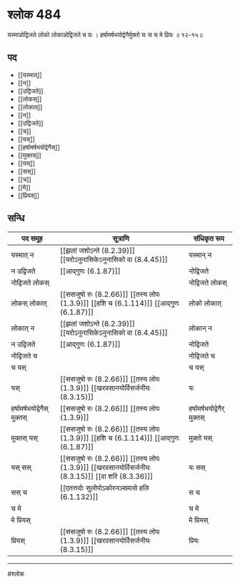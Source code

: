 # श्लोक 484

यस्मान्नोद्विजते लोको लोकान्नोद्विजते च यः ।
हर्षामर्षभयोद्वेगैर्मुक्तो यः स च मे प्रियः ॥ १२-१५॥


## पद 

- [[यस्मात्]]
- [[न]]
- [[उद्विजते]]
- [[लोकस्]]
- [[लोकात्]]
- [[न]]
- [[उद्विजते]]
- [[च]]
- [[यस्]]
- [[हर्षामर्षभयोद्वेगैस्]]
- [[मुक्तस्]]
- [[यस्]]
- [[सस्]]
- [[च]]
- [[मे]]
- [[प्रियस्]]

## सन्धि

| पद समूह | सूत्राणि | संधिकृत रूप |
| ----- | ----- | ----- |
| यस्मात् न |  [[झलां जशोऽन्ते (8.2.39)]] [[यरोऽनुनासिकेऽनुनासिको वा (8.4.45)]] | यस्मान् न |
| न उद्विजते |  [[आद्गुणः (6.1.87)]] | नोद्विजते |
| नोद्विजते लोकस् |  | नोद्विजते लोकस् |
| लोकस् लोकात् |  [[ससजुषो रुः (8.2.66)]] [[तस्य लोपः (1.3.9)]] [[हशि च (6.1.114)]] [[आद्गुणः (6.1.87)]] | लोको लोकात् |
| लोकात् न |  [[झलां जशोऽन्ते (8.2.39)]] [[यरोऽनुनासिकेऽनुनासिको वा (8.4.45)]] | लोकान् न |
| न उद्विजते |  [[आद्गुणः (6.1.87)]] | नोद्विजते |
| नोद्विजते च |  | नोद्विजते च |
| च यस् |  | च यस् |
| यस् |  [[ससजुषो रुः (8.2.66)]] [[तस्य लोपः (1.3.9)]] [[खरवसानयोर्विसर्जनीयः (8.3.15)]] | यः |
| हर्षामर्षभयोद्वेगैस् मुक्तस् |  [[ससजुषो रुः (8.2.66)]] [[तस्य लोपः (1.3.9)]] | हर्षामर्षभयोद्वेगैर् मुक्तस् |
| मुक्तस् यस् |  [[ससजुषो रुः (8.2.66)]] [[तस्य लोपः (1.3.9)]] [[हशि च (6.1.114)]] [[आद्गुणः (6.1.87)]] | मुक्तो यस् |
| यस् सस् |  [[ससजुषो रुः (8.2.66)]] [[तस्य लोपः (1.3.9)]] [[खरवसानयोर्विसर्जनीयः (8.3.15)]] [[वा शरि (8.3.36)]] | यः सस् |
| सस् च |  [[एतत्तदोः सुलोपोऽकोरनञ्समासे हलि (6.1.132)]] | स च |
| च मे |  | च मे |
| मे प्रियस् |  | मे प्रियस् |
| प्रियस् |  [[ससजुषो रुः (8.2.66)]] [[तस्य लोपः (1.3.9)]] [[खरवसानयोर्विसर्जनीयः (8.3.15)]] | प्रियः |


---

#श्लोक